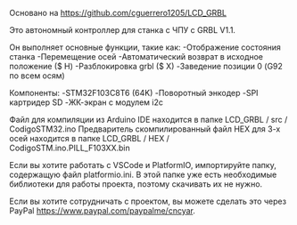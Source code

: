 Основано на https://github.com/cguerrero1205/LCD_GRBL

Это автономный контроллер для станка с ЧПУ с GRBL V1.1.

Он выполняет основные функции, такие как:
-Отображение состояния станка
-Перемещение осей -Автоматический возврат в исходное положение
($ H)
-Разблокировка grbl ($ X)
-Заведение позиции 0 (G92 по всем осям)

Компоненты:
-STM32F103C8T6 (64K)
-Поворотный энкодер
-SPI картридер SD
-ЖК-экран с модулем i2c

Файл для компиляции из Arduino IDE находится в папке LCD_GRBL / src / CodigoSTM32.ino
Предваритель скомпилированный файл HEX для 3-х осей находится в папке LCD_GRBL / HEX / CodigoSTM.ino.PILL_F103XX.bin

Если вы хотите работать с VSCode и PlatformIO, импортируйте папку, содержащую
файл platformio.ini. В этой папке уже есть необходимые библиотеки для
работы проекта, поэтому скачивать их не нужно.

Если вы хотите сотрудничать с проектом, вы можете сделать это через PayPal https://www.paypal.com/paypalme/cncyar.